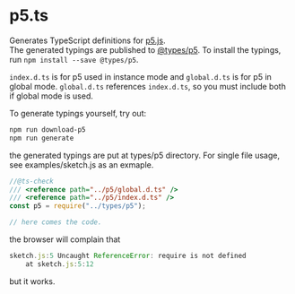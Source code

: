 # p5.ts

Generates TypeScript definitions for [p5.js](http://p5js.org).  
The generated typings are published to [@types/p5](https://www.npmjs.com/package/@types/p5).
To install the typings, run `npm install --save @types/p5`.

`index.d.ts` is for p5 used in instance mode and `global.d.ts` is for p5 in global mode. 
`global.d.ts` references `index.d.ts`, so you must include both if global mode is used.

To generate typings yourself, try out:

```sh
npm run download-p5
npm run generate
```

the generated typings are put at types/p5 directory. For single file usage, see examples/sketch.js as an exmaple.

```ts
//@ts-check
/// <reference path="../p5/global.d.ts" />
/// <reference path="../p5/index.d.ts" />
const p5 = require("../types/p5");

// here comes the code.
```

the browser will complain that

```js
sketch.js:5 Uncaught ReferenceError: require is not defined
    at sketch.js:5:12
```

but it works.
